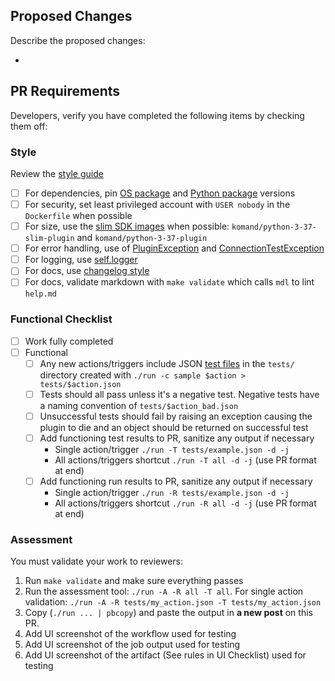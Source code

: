 ## Proposed Changes

Describe the proposed changes:

  -

## PR Requirements

Developers, verify you have completed the following items by checking them off:

### Style

Review the [style guide](https://komand.github.io/python/style.html)

- [ ] For dependencies, pin [OS package](https://komand.github.io/python/style.html#dockerfile) and [Python package](https://komand.github.io/python/style.html#requirements-txt) versions
- [ ] For security, set least privileged account with ``USER nobody`` in the ``Dockerfile`` when possible
- [ ] For size, use the [slim SDK images](https://komand.github.io/python/sdk.html#sdk-versions) when possible: ``komand/python-3-37-slim-plugin`` and ``komand/python-3-37-plugin``
- [ ] For error handling, use of [PluginException](https://komand.github.io/python/error_handling.html#plugin-exceptions) and [ConnectionTestException](https://komand.github.io/python/error_handling.html#connection-exceptions)
- [ ] For logging, use [self.logger](https://komand.github.io/python/sdk.html#logging)
- [ ] For docs, use [changelog style](https://komand.github.io/python/style.html#changelog)
- [ ] For docs, validate markdown with ``make validate`` which calls ``mdl`` to lint ``help.md``

### Functional Checklist
- [ ] Work fully completed
- [ ] Functional
  - [ ] Any new actions/triggers include JSON [test files](https://komand.github.io/python/style.html#tests) in the `tests/` directory created with `./run -c sample $action > tests/$action.json`
  - [ ] Tests should all pass unless it's a negative test. Negative tests have a naming convention of `tests/$action_bad.json`
  - [ ] Unsuccessful tests should fail by raising an exception causing the plugin to die and an object should be returned on successful test
  - [ ] Add functioning test results to PR, sanitize any output if necessary
    * Single action/trigger `./run -T tests/example.json -d -j`
    * All actions/triggers shortcut `./run -T all -d -j` (use PR format at end)
  - [ ] Add functioning run results to PR, sanitize any output if necessary
    * Single action/trigger `./run -R tests/example.json -d -j`
    * All actions/triggers shortcut `./run -R all -d -j` (use PR format at end)

### Assessment

You must validate your work to reviewers:

1. Run `make validate` and make sure everything passes
2. Run the assessment tool: `./run -A -R all -T all`. For single action validation: `./run -A -R tests/my_action.json -T tests/my_action.json`
3. Copy (`./run ... | pbcopy`) and paste the output in **a new post** on this PR.
4. Add UI screenshot of the workflow used for testing
5. Add UI screenshot of the job output used for testing
6. Add UI screenshot of the artifact (See rules in UI Checklist) used for testing
